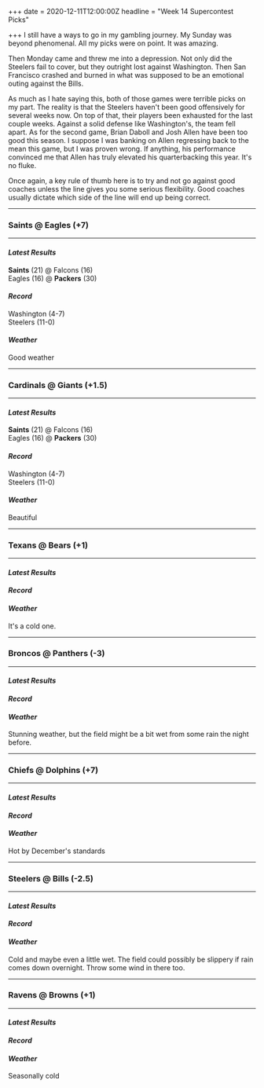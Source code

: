 +++
date = 2020-12-11T12:00:00Z
headline = "Week 14 Supercontest Picks"

+++
I still have a ways to go in my gambling journey. My Sunday was beyond phenomenal. All my picks were on point. It was amazing.

Then Monday came and threw me into a depression. Not only did the Steelers fail to cover, but they outright lost against Washington. Then San Francisco crashed and burned in what was supposed to be an emotional outing against the Bills.

As much as I hate saying this, both of those games were terrible picks on my part. The reality is that the Steelers haven't been good offensively for several weeks now. On top of that, their players been exhausted for the last couple weeks. Against a solid defense like Washington's, the team fell apart. As for the second game, Brian Daboll and Josh Allen have been too good this season. I suppose I was banking on Allen regressing back to the mean this game, but I was proven wrong. If anything, his performance convinced me that Allen has truly elevated his quarterbacking this year. It's no fluke.

Once again, a key rule of thumb here is to try and not go against good coaches unless the line gives you some serious flexibility. Good coaches usually dictate which side of the line will end up being correct.

***

### Saints @ Eagles (+7)

***

#### _Latest Results_

**Saints** (21) @ Falcons (16)  
Eagles (16) @ **Packers** (30)

#### _Record_

Washington (4-7)  
Steelers (11-0)

#### _Weather_

Good weather

***

### Cardinals @ Giants (+1.5)

***

#### _Latest Results_

**Saints** (21) @ Falcons (16)  
Eagles (16) @ **Packers** (30)

#### _Record_

Washington (4-7)  
Steelers (11-0)

#### _Weather_

Beautiful

***

### Texans @ Bears (+1)

***

#### _Latest Results_

#### _Record_

#### _Weather_

It's a cold one.

***

### Broncos @ Panthers (-3)

***

#### _Latest Results_

#### _Record_

#### _Weather_

Stunning weather, but the field might be a bit wet from some rain the night before.

***

### Chiefs @ Dolphins (+7)

***

#### _Latest Results_

#### _Record_

#### _Weather_

Hot by December's standards

***

### Steelers @ Bills (-2.5)

***

#### _Latest Results_

#### _Record_

#### _Weather_

Cold and maybe even a little wet. The field could possibly be slippery if rain comes down overnight. Throw some wind in there too.

***

### Ravens @ Browns (+1)

***

#### _Latest Results_

#### _Record_

#### _Weather_

Seasonally cold